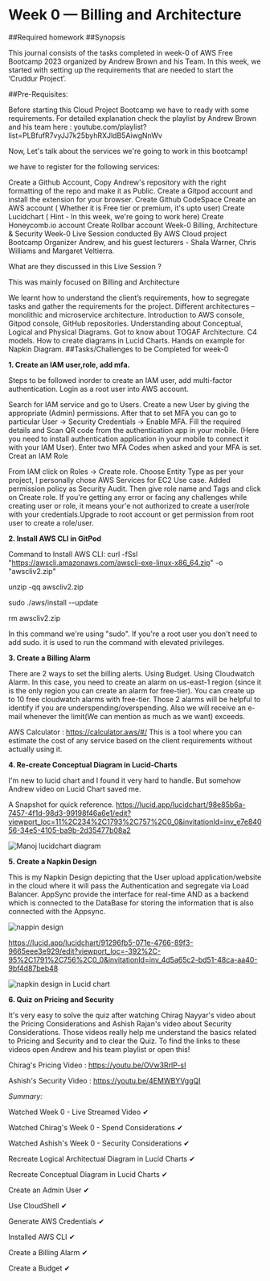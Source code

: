 # Week 0 — Billing and Architecture

##Required homework
##Synopsis

This journal consists of the tasks completed in week-0 of AWS Free Bootcamp 2023 organized by Andrew Brown and his Team. In this week, we started with setting up the requirements that are needed to start the ‘Cruddur Project’.

##Pre-Requisites:

Before starting this Cloud Project Bootcamp we have to ready with some requirements. For detailed explanation check the playlist by Andrew Brown and his team here : youtube.com/playlist?list=PLBfufR7vyJJ7k25byhRXJldB5AiwgNnWv

Now, Let's talk about the services we're going to work in this bootcamp!

we have to register for the following services:

Create a Github Account, Copy Andrew's repository with the right formatting of the repo and make it as Public.
Create a Gitpod account and install the extension for your browser.
Create Github CodeSpace
Create an AWS account ( Whether it is Free tier or premium, it's upto user)
Create Lucidchart ( Hint - In this week, we're going to work here)
Create Honeycomb.io account
Create Rollbar account
Week-0 Billing, Architecture & Security
Week-0 Live Session conducted By AWS Cloud project Bootcamp Organizer Andrew, and his guest lecturers - Shala Warner, Chris Williams and Margaret Veltierra.

What are they discussed in this Live Session ?

This was mainly focused on Billing and Architecture

We learnt how to understand the client’s requirements, how to segregate tasks and gather the requirements for the project.
Different architectures – monolithic and microservice architecture.
Introduction to AWS console, Gitpod console, GitHub repositories.
Understanding about Conceptual, Logical and Physical Diagrams.
Got to know about TOGAF Architecture.
C4 models.
How to create diagrams in Lucid Charts.
Hands on example for Napkin Diagram.
##Tasks/Challenges to be Completed for week-0

**1. Create an IAM user,role, add mfa.**

Steps to be followed inorder to create an IAM user, add multi-factor authentication. Login as a root user into AWS account.

Search for IAM service and go to Users.
Create a new User by giving the appropriate (Admin) permissions. After that to set MFA you can go to particular User -> Security Credentials -> Enable MFA.
Fill the required details and Scan QR code from the authentication app in your mobile. (Here you need to install authentication application in your mobile to connect it with your IAM User).
Enter two MFA Codes when asked and your MFA is set.
Creat an IAM Role

From IAM click on Roles -> Create role.
Choose Entity Type as per your project, I personally chose AWS Services for EC2 Use case.
Added permission policy as Security Audit.
Then give role name and Tags and click on Create role. If you're getting any error or facing any challenges while creating user or role, it means your'e not authorized to create a user/role with your credentials.Upgrade to root account or get permission from root user to create a role/user.


**2. Install AWS CLI in GitPod**

Command to Install AWS CLI:
curl -fSsl "https://awscli.amazonaws.com/awscli-exe-linux-x86_64.zip" -o "awscliv2.zip"

unzip -qq awscliv2.zip

sudo ./aws/install --update

rm awscliv2.zip

In this command we're using "sudo". If you're a root user you don't need to add sudo. it is used to run the command with elevated privileges.


**3. Create a Billing Alarm**

There are 2 ways to set the billing alerts.
Using Budget.
Using Cloudwatch Alarm. In this case, you need to create an alarm on us-east-1 region (since it is the only region you can create an alarm for free-tier). You can create up to 10 free cloudwatch alarms with free-tier.
Those 2 alarms will be helpful to identify if you are underspending/overspending. Also we will receive an e-mail whenever the limit(We can mention as much as we want) exceeds.

AWS Calculator : https://calculator.aws/#/
This is a tool where you can estimate the cost of any service based on the client requirements without actually using it.


**4. Re-create Conceptual Diagram in Lucid-Charts**

I'm new to lucid chart and I found it very hard to handle. But somehow Andrew video on Lucid Chart saved me.

A Snapshot for quick reference. 
https://lucid.app/lucidchart/98e85b6a-7457-4f1d-98d3-99198f46a6e1/edit?viewport_loc=11%2C234%2C1793%2C757%2C0_0&invitationId=inv_e7e84056-34e5-4105-ba9b-2d35477b08a2

![Manoj lucidchart diagram](https://user-images.githubusercontent.com/100923201/220348709-772f0bba-6f65-4f16-912d-22b0a12b7ea9.jpg)


**5. Create a Napkin Design**

This is my Napkin Design depicting that the User upload application/website in the cloud where it will pass the Authentication and segregate via Load Balancer. AppSync provide the interface for real-time AND as a backend which is connected to the DataBase for storing the information that is also connected with the Appsync. 

![nappin design](https://user-images.githubusercontent.com/100923201/220346451-655bb4fe-d381-4123-bb3d-5a2d61a0e414.jpg)

https://lucid.app/lucidchart/91296fb5-071e-4766-89f3-9665eee3e929/edit?viewport_loc=-392%2C-95%2C1791%2C756%2C0_0&invitationId=inv_4d5a65c2-bd51-48ca-aa40-9bf4d87beb48

![napkin design in Lucid chart](https://user-images.githubusercontent.com/100923201/220350144-199ec7bb-44fc-44b8-bdc4-d22ffe0cc546.jpg)



**6. Quiz on Pricing and Security**

It's very easy to solve the quiz after watching Chirag Nayyar's video about the Pricing Considerations and Ashish Rajan's video about Security Considerations. Those videos really help me understand the basics related to Pricing and Security and to clear the Quiz. To find the links to these videos open Andrew and his team playlist or open this!

Chirag's Pricing Video : https://youtu.be/OVw3RrlP-sI

Ashish's Security Video : https://youtu.be/4EMWBYVggQI




_Summary:_

Watched Week 0 - Live Streamed Video	✔	

Watched Chirag's Week 0 - Spend Considerations	✔	

Watched Ashish's Week 0 - Security Considerations	✔	

Recreate Logical Architectual Diagram in Lucid Charts	✔	

Recreate Conceptual Diagram in Lucid Charts	✔	

Create an Admin User	✔	

Use CloudShell	✔	

Generate AWS Credentials	✔	

Installed AWS CLI	✔	

Create a Billing Alarm	✔	

Create a Budget	✔	
